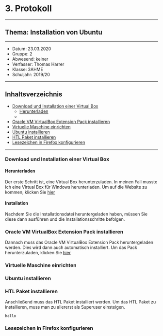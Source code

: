 # 3. Protokoll
---------------------------------------------
## Thema: Installation von Ubuntu
---------------------------------------------
* Datum:      23.03.2020
* Gruppe:     2  
* Abwesend:   keiner
* Verfasser:  Thomas Harrer 
* Klasse:     3AHME
* Schuljahr:  2019/20
---------------------------------------------
## Inhaltsverzeichnis

* [Download und Installation einer Virtual Box](#download-und-installation-einer-virtual-box)
  * [Herunterladen](#)
  * [](#)
* [Oracle VM VirtualBox Extension Pack installieren](#oracle-vm-virtualbox-extension-pack-installieren)
* [Virtuelle Maschine einrichten](#virtuelle-maschine-einrichten)
* [Ubuntu installieren](#ubuntu-installieren)
* [HTL Paket installieren](#htl-paket-installieren)
* [Lesezeichen in Firefox konfigurieren](#lesezeichen-in-firefox-konfigurieren)

---------------------------------------------
### Download und Installation einer Virtual Box
#### Herunterladen
Der erste Schritt ist, eine Virtual Box herunterzuladen. In meinen Fall musste ich eine Virtual Box für Windows herunterladen.
Um auf die Website zu kommen, klicken Sie [hier](https://www.virtualbox.org/wiki/Downloads)

#### Installation
Nachdem Sie die Installationsdatei heruntergeladen haben, müssen Sie diese dann ausführen und die Installationsschritte befolgen.

### Oracle VM VirtualBox Extension Pack installieren
Dannach muss das Oracle VM VirtualBox Extension Pack heruntergeladen werden. Dies wird dann auch automatisch installiert. Um das Pack herunterzuladen, klicken Sie [hier](https://download.virtualbox.org/virtualbox/6.1.4/Oracle_VM_VirtualBox_Extension_Pack-6.1.4.vbox-extpack)

### Virtuelle Maschine einrichten

### Ubuntu installieren

### HTL Paket installieren
Anschließend muss das HTL Paket installiert werden.
Um das HTL Paket zu installieren, muss man zu allererst als Superuser einsteigen.
```
hallo
```

### Lesezeichen in Firefox konfigurieren

